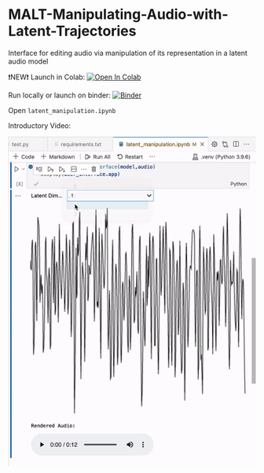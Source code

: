 # MALT-Manipulating-Audio-with-Latent-Trajectories
 Interface for editing audio via manipulation of its representation in a latent audio model

<!--- Todo: add gif of interface. --->

❗NEW❗ Launch in Colab: 
[![Open In Colab](https://colab.research.google.com/assets/colab-badge.svg)](https://colab.research.google.com/github/ashNotKetchup/Manipulating-Audio-with-Latent-Trajectories/blob/colab/latent_manipulation.ipynb)


Run locally or launch on binder:
[![Binder](https://mybinder.org/badge_logo.svg)](https://mybinder.org/v2/gh/ashNotKetchup/Manipulating-Audio-with-Latent-Trajectories/HEAD)

Open `latent_manipulation.ipynb`

Introductory Video:

[![editing a latent trajectory](/assets/images/interface.gif)](https://youtu.be/39BM_2Y56B8)
